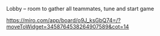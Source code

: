Lobby – room to gather all teammates, tune and start game

https://miro.com/app/board/o9J_ksGbQ74=/?moveToWidget=3458764538264907589&cot=14

